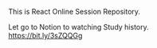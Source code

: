 This is React Online Session Repository.

Let go to Notion to watching Study history.
<br>
https://bit.ly/3sZQQGg

